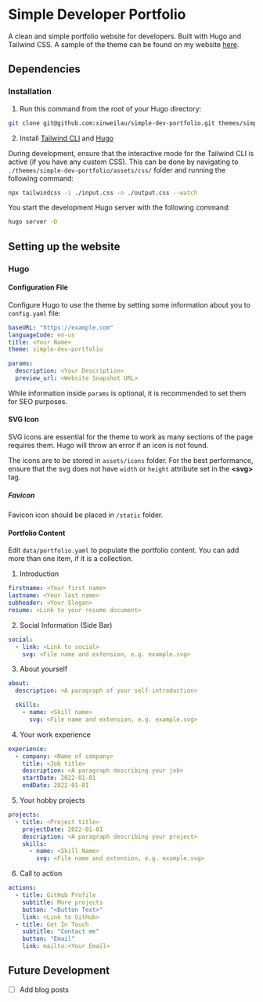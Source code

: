# Simple Developer Portfolio

A clean and simple portfolio website for developers. Built with Hugo and Tailwind CSS. A sample of the theme can be found on my website [here](https://xinweilau.com/).

## Dependencies

### Installation

1. Run this command from the root of your Hugo directory:

```bash
git clone git@github.com:xinweilau/simple-dev-portfolio.git themes/simple-dev-portfolio
```

2. Install [Tailwind CLI](https://tailwindcss.com/docs/installation) and [Hugo](https://gohugo.io/getting-started/installing/)

During development, ensure that the interactive mode for the Tailwind CLI is active (if you have any custom CSS). This can be done by navigating to `./themes/simple-dev-portfolio/assets/css/` folder and running the following command:

```bash
npx tailwindcss -i ./input.css -o ./output.css --watch
```

You start the development Hugo server with the following command:

```bash
hugo server -D
```

## Setting up the website

### Hugo

#### Configuration File

Configure Hugo to use the theme by setting some information about you to `config.yaml` file:

```yaml
baseURL: "https://example.com"
languageCode: en-us
title: <Your Name>
theme: simple-dev-portfolio

params:
  description: <Your Description>
  preview_url: <Website Snapshot URL>
```

While information inside `params` is optional, it is recommended to set them for SEO purposes.

#### SVG Icon

SVG icons are essential for the theme to work as many sections of the page requires them. Hugo will throw an error if an icon is not found.

The icons are to be stored in `assets/icons` folder. For the best performance, ensure that the svg does not have `width` or `height` attribute set in the **<svg\>** tag.

##### Favicon

Favicon icon should be placed in `/static` folder.

#### Portfolio Content

Edit `data/portfolio.yaml` to populate the portfolio content. You can add more than one item, if it is a collection.

1. Introduction

```yaml
firstname: <Your first name>
lastname: <Your last name>
subheader: <Your Slogan>
resume: <Link to your resume document>
```

2. Social Information (Side Bar)

```yaml
social:
  - link: <Link to social>
    svg: <File name and extension, e.g. example.svg>
```

3. About yourself

```yaml
about:
  description: <A paragraph of your self-introduction>

  skills:
    - name: <Skill name>
      svg: <File name and extension, e.g. example.svg>
```

4. Your work experience

```yaml
experience:
  - company: <Name of company>
    title: <Job title>
    description: <A paragraph describing your job>
    startDate: 2022-01-01
    endDate: 2022-01-01
```

5. Your hobby projects

```yaml
projects:
  - title: <Project title>
    projectDate: 2022-01-01
    description: <A paragraph describing your project>
    skills:
      - name: <Skill Name>
        svg: <File name and extension, e.g. example.svg>
```

6. Call to action

```yaml
actions:
  - title: GitHub Profile
    subtitle: More projects
    button: "<Button Text>"
    link: <Link to GitHub>
  - title: Get In Touch
    subtitle: "Contact me"
    button: "Email"
    link: mailto:<Your Email>
```

## Future Development

- [ ] Add blog posts
